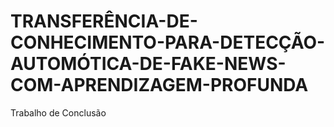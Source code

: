 # TRANSFERÊNCIA-DE-CONHECIMENTO-PARA-DETECÇÃO-AUTOMÓTICA-DE-FAKE-NEWS-COM-APRENDIZAGEM-PROFUNDA
Trabalho de Conclusão 
